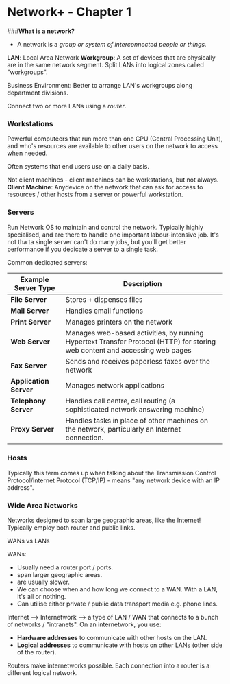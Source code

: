 # Network+ - Chapter 1

###**What is a network?**
- A network is a *group or system of interconnected people or things.*

**LAN**: Local Area Network
**Workgroup**: A set of devices that are physically are in the same network segment. Split LANs into logical zones called "workgroups".

Business Environment: Better to arrange LAN's workgroups along department divisions.

Connect two or more LANs using a *router*.

### **Workstations**

Powerful computeers that run more than one CPU (Central Processing Unit), and who's resources are available to other users on the network to access when needed.

Often systems that end users use on a daily basis.

Not client machines - client machines can be workstations, but not always.
**Client Machine**: Anydevice on the network that can ask for access to resources / other hosts from a server or powerful workstation.

### **Servers**

Run Network OS to maintain and control the network.
Typically highly specialised, and are there  to handle one important labour-intensive job.
It's not tha ta single server can't do many jobs, but you'll get better performance if you dedicate a server to a single task.

Common dedicated servers:

| **Example Server Type** | **Description**                                                                                                             |
|-------------------------|-----------------------------------------------------------------------------------------------------------------------------|
| **File Server**         | Stores + dispenses files                                                                                                    |
| **Mail Server**         | Handles email functions                                                                                                     |
| **Print Server**        | Manages printers on the network                                                                                             |
| **Web Server**          | Manages web-based activities, by running Hypertext Transfer Protocol (HTTP) for storing web content and accessing web pages |
| **Fax Server**          | Sends and receives paperless faxes over the network                                                                         |
| **Application Server**  | Manages network applications                                                                                                |
| **Telephony Server**    | Handles call centre, call routing (a sophisticated network answering machine)                                               |
| **Proxy Server**        | Handles tasks in place of other machines on the network, particularly an Internet connection.                               |

### **Hosts**

Typically this term comes up when talking about the Transmission Control Protocol/Internet Protocol (TCP/IP) - means "any network device with an IP address".

### **Wide Area Networks**

Networks designed to span large geographic areas, like the Internet!
Typically employ both router and public links.

WANs vs LANs

WANs:
- Usually need a router port / ports.
- span larger geographic areas.
- are usually slower.
- We can choose when and how long we connect to a WAN. With a LAN, it's all or nothing.
- Can utilise either private / public data transport media e.g. phone lines.

Internet --> Internetwork --> a type of LAN / WAN that connects to a bunch of networks / "intranets".
On an internetwork, you use:
- **Hardware addresses** to communicate with other hosts on the LAN.
- **Logical addresses** to communicate with hosts on other LANs (other side of the router).

Routers make internetworks possible. Each connection into a router is a different logical network. 
